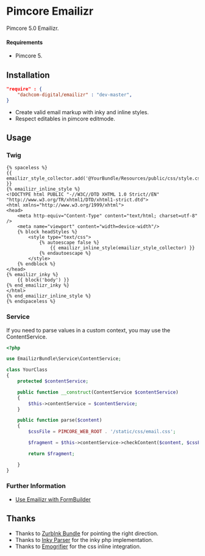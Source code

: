 # Pimcore Emailizr
Pimcore 5.0 Emailizr.

#### Requirements
* Pimcore 5.

## Installation

```json
"require" : {
    "dachcom-digital/emailizr" : "dev-master",
}
```

- Create valid email markup with inky and inline styles. 
- Respect editables in pimcore editmode.

## Usage

### Twig
```twig
{% spaceless %}
{{ emailizr_style_collector.add('@YourBundle/Resources/public/css/style.css') }}
{% emailizr_inline_style %}
<!DOCTYPE html PUBLIC "-//W3C//DTD XHTML 1.0 Strict//EN" "http://www.w3.org/TR/xhtml1/DTD/xhtml1-strict.dtd">
<html xmlns="http://www.w3.org/1999/xhtml">
<head>
    <meta http-equiv="Content-Type" content="text/html; charset=utf-8" />
    <meta name="viewport" content="width=device-width"/>
    {% block headStyles %}
        <style type="text/css">
            {% autoescape false %}
                {{ emailizr_inline_style(emailizr_style_collector) }}
            {% endautoescape %}
        </style>
    {% endblock %}
</head>
{% emailizr_inky %}
    {{ block('body') }}
{% end_emailizr_inky %}
</html>
{% end_emailizr_inline_style %}
{% endspaceless %}

```
### Service

If you need to parse values in a custom context, you may use the ContentService.

```php
<?php

use EmailizrBundle\Service\ContentService;

class YourClass
{
    protected $contentService;

    public function __construct(ContentService $contentService)
    {
        $this->contentService = $contentService;
    }

    public function parse($content)
    {
        $cssFile = PIMCORE_WEB_ROOT . '/static/css/email.css';

        $fragment = $this->contentService->checkContent($content, $cssFile, FALSE, TRUE, TRUE);

        return $fragment;

    }
}

```
### Further Information
- [Use Emailizr with FormBuilder](docs/10_FormBuilder.md)

## Thanks

- Thanks to [ZurbInk Bundle](https://github.com/thampe/ZurbInkBundle) for pointing the right direction.
- Thanks to [Inky Parser](https://github.com/thampe/inky) for the inky php implementation.
- Thanks to [Emogrifier](https://github.com/jjriv/emogrifier) for the css inline integration.

